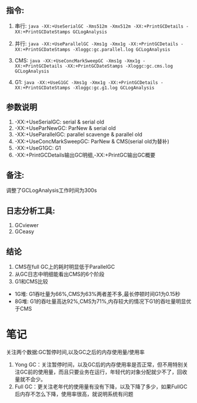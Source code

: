 ## 指令:
1. 串行: `java -XX:+UseSerialGC -Xms512m -Xmx512m -XX:+PrintGCDetails -XX:+PrintGCDateStamps GCLogAnalysis`

2. 并行: `java -XX:+UseParallelGC -Xms1g -Xmx1g -XX:+PrintGCDetails -XX:+PrintGCDateStamps -Xloggc:gc.parallel.log GCLogAnalysis`

3. CMS: `java -XX:+UseConcMarkSweepGC -Xms1g -Xmx1g -XX:+PrintGCDetails -XX:+PrintGCDateStamps -Xloggc:gc.cms.log GCLogAnalysis`

4. G1: `java -XX:+UseG1GC -Xms1g -Xmx1g -XX:+PrintGCDetails -XX:+PrintGCDateStamps -Xloggc:gc.g1.log GCLogAnalysis`

## 参数说明
1. -XX:+UseSerialGC: serial & serial old
2. -XX:+UseParNewGC: ParNew & serial old
3. -XX:+UseParallelGC: parallel scavenge & parallel old
4. -XX:+UseConcMarkSweepGC: ParNew & CMS(serial old为替补)
5. -XX:+UseG1GC: G1
6. -XX:+PrintGCDetails输出GC明细,-XX:+PrintGC输出GC概要

## 备注:
调整了GCLogAnalysis工作时间为300s


## 日志分析工具:
1. GCviewer
2. GCeasy

## 结论
1. CMS在full GC上的耗时明显低于ParallelGC
2. 从GC日志中明细能看出CMS的6个阶段
3. G1和CMS比较
  - 1G堆: G1吞吐量为66%,CMS为63%两者差不多,最长停顿时间G1为0.15秒
  - 8G堆: G1的吞吐量高达92%,CMS为71%,内存较大的情况下G1的吞吐量明显优于CMS


# 笔记
关注两个数据:GC暂停时间,以及GC之后的内存使用量/使用率

1. Yong GC：关注暂停时间，以及GC后的内存使用率是否正常，但不用特别关注GC前的使用量，而且只要业务在运行，年轻代的对象分配就少不了，回收量就不会少。
2. Full GC：更关注老年代的使用量有没有下降，以及下降了多少，如果FullGC后内存不怎么下降，使用率很高，就说明系统有问题